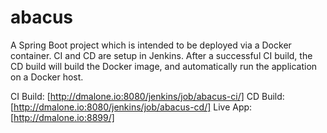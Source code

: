 # abacus

A Spring Boot project which is intended to be deployed via a Docker container. CI and CD are setup in Jenkins. After a successful CI build, the CD build will build the Docker image, and automatically run the application on a Docker host.


CI Build: [http://dmalone.io:8080/jenkins/job/abacus-ci/]
CD Build: [http://dmalone.io:8080/jenkins/job/abacus-cd/]
Live App: [http://dmalone.io:8899/]
